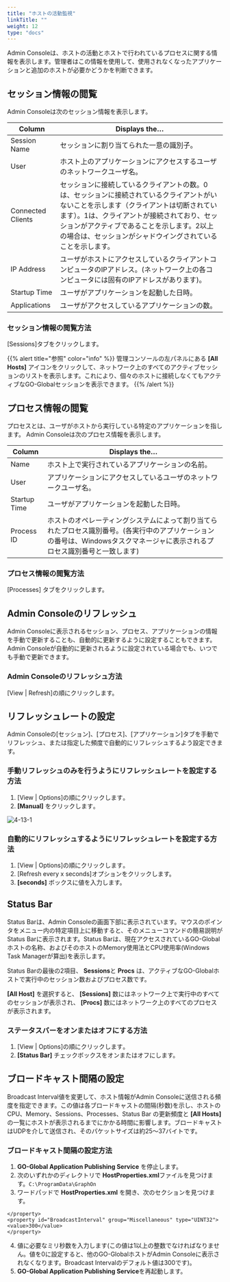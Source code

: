 ```yaml
---
title: "ホストの活動監視"
linkTitle: ""
weight: 12
type: "docs"
---
```


Admin Consoleは、ホストの活動とホストで行われているプロセスに関する情報を表示します。管理者はこの情報を使用して、使用されなくなったアプリケーションと追加のホストが必要かどうかを判断できます。

## セッション情報の閲覧

Admin Consoleは次のセッション情報を表示します。

| Column            | Displays the…                                                                                                                                                                                                                                              |
|-------------------|------------------------------------------------------------------------------------------------------------------------------------------------------------------------------------------------------------------------------------------------------------|
| Session Name      | セッションに割り当てられた一意の識別子。                                                                                                                                                                                                                  |
| User              | ホスト上のアプリケーションにアクセスするユーザのネットワークユーザ名。                                                                                                                                                                                         |
| Connected Clients | セッションに接続しているクライアントの数。0は、セッションに接続されているクライアントがいないことを示します（クライアントは切断されています）。1は、クライアントが接続されており、セッションがアクティブであることを示します。2以上の場合は、セッションがシャドウイングされていることを示します。 |
| IP Address        | ユーザがホストにアクセスしているクライアントコンピュータのIPアドレス。(ネットワーク上の各コンピュータには固有のIPアドレスがあります)。                                                                                                                       |
| Startup Time      | ユーザがアプリケーションを起動した日時。                                                                                                                                                                                                          |
| Applications      | ユーザがアクセスしているアプリケーションの数。                                                                                                                                                                                                             |

### セッション情報の閲覧方法

[Sessions]タブをクリックします。

{{% alert title="参照" color="info" %}}
管理コンソールの左パネルにある **[All Hosts]** アイコンをクリックして、ネットワーク上のすべてのアクティブセッションのリストを表示します。これにより、個々のホストに接続しなくてもアクティブなGO-Globalセッションを表示できます。
{{% /alert %}}

## プロセス情報の閲覧

プロセスとは、ユーザがホストから実行している特定のアプリケーションを指します。 Admin Consoleは次のプロセス情報を表示します。

| Column       | Displays the…                                                                                                                                                                                     |
|--------------|---------------------------------------------------------------------------------------------------------------------------------------------------------------------------------------------------|
| Name         | ホスト上で実行されているアプリケーションの名前。                                                                                                                                                    |
| User         | アプリケーションにアクセスしているユーザのネットワークユーザ名。                                                                                                                                         |
| Startup Time | ユーザがアプリケーションを起動した日時。                                                                                                                                                  |
| Process ID   | ホストのオペレーティングシステムによって割り当てられたプロセス識別番号。(各実行中のアプリケーションの番号は、Windowsタスクマネージャに表示されるプロセス識別番号と一致します) |

### プロセス情報の閲覧方法

[Processes] タブをクリックします。

## Admin Consoleのリフレッシュ

Admin Consoleに表示されるセッション、プロセス、アプリケーションの情報を手動で更新することも、自動的に更新するように設定することもできます。Admin Consoleが自動的に更新されるように設定されている場合でも、いつでも手動で更新できます。

### Admin Consoleのリフレッシュ方法

[View | Refresh]の順にクリックします。

## リフレッシュレートの設定

Admin Consoleの[セッション]、[プロセス]、[アプリケーション]タブを手動でリフレッシュ、または指定した頻度で自動的にリフレッシュするよう設定できます。

### 手動リフレッシュのみを行うようにリフレッシュレートを設定する方法

1. [View | Options]の順にクリックします｡
2. **[Manual]** をクリックします｡

![4-13-1](/img/4-13-1.png) 

### 自動的にリフレッシュするようにリフレッシュレートを設定する方法

1. [View | Options]の順にクリックします｡
2. [Refresh every x seconds]オプションをクリックします。
3. **[seconds]** ボックスに値を入力します。

## Status Bar

Status Barは、Admin Consoleの画面下部に表示されています。マウスのポインタをメニュー内の特定項目上に移動すると、そのメニューコマンドの簡易説明がStatus Barに表示されます。Status Barは、現在アクセスされているGO-Globalホストの名称、およびそのホストのMemory使用法とCPU使用率(Windows Task Managerが算出)を表示します。

Status Barの最後の2項目、 **Sessions**と **Procs** は、アクティブなGO-Globalホストで実行中のセッション数およびプロセス数です。

**[All Host]** を選択すると、 **[Sessions]** 数にはネットワーク上で実行中のすべてのセッションが表示され、 **[Procs]** 数にはネットワーク上のすべてのプロセスが表示されます。‌

### ステータスバーをオンまたはオフにする方法

1. [View | Options]の順にクリックします｡
2. **[Status Bar]** チェックボックスをオンまたはオフにします。

## ブロードキャスト間隔の設定

Broadcast Interval値を変更して、ホスト情報がAdmin Consoleに送信される頻度を指定できます。この値は各ブロードキャストの間隔(秒数)を示し、ホストのCPU、Memory、Sessions、Processes、Status Bar の更新頻度と **[All Hosts]** の一覧にホストが表示されるまでにかかる時間に影響します。ブロードキャストはUDPを介して送信され、そのパケットサイズは約25～37バイトです。

### ブロードキャスト間隔の設定方法

1. **GO-Global Application Publishing Service** を停止します。
2. 次のいずれかのディレクトリで **HostProperties.xml**ファイルを見つけます。`C:\ProgramData\GraphOn`
3. ワードパッドで **HostProperties.xml** を開き、次のセクションを見つけます。

```
</property> 
<property id="BroadcastInterval" group="Miscellaneous" type="UINT32"> 
<value>300</value> 
</property>
```

4. 値に必要なミリ秒数を入力します(この値は1以上の整数でなければなりません。値を0に設定すると、他のGO-GlobalホストがAdmin Consoleに表示されなくなります。Broadcast Intervalのデフォルト値は300です)。
5. **GO-Global Application Publishing Service**を再起動します。
